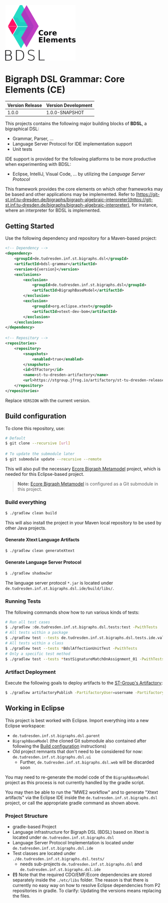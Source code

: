 <img src="./etc/bigraph-dsl-logo.png" style="zoom:90%;" />

# Bigraph DSL Grammar: Core Elements (CE)

| Version Release | Version Development |
| --------------- | ------------------- |
| 1.0.0           | 1.0.0-SNAPSHOT      |

 

This projects contains the following major building blocks of **BDSL**, a bigraphical DSL:
- Grammar, Parser, ...
- Language Server Protocol for IDE implementation support
- Unit tests

IDE support is provided for the following platforms to be more productive when experimenting with BDSL:

- Eclipse, IntelliJ, Visual Code, ... by utilizing the *Language Server Protocol*

This framework provides the core elements on which other frameworks may be based and other applications may be implemented.
Refer to [https://git-st.inf.tu-dresden.de/bigraphs/bigraph-algebraic-interpreter](https://git-st.inf.tu-dresden.de/bigraphs/bigraph-algebraic-interpreter), for instance, where an interpreter for BDSL is implemented.

## Getting Started

Use the following dependency and repository for a Maven-based project:

```xml
<!-- Dependency -->          
<dependency>
	<groupId>de.tudresden.inf.st.bigraphs.dsl</groupId>
    <artifactId>bdsl-grammar</artifactId>
    <version>${version}</version>
    <exclusions>
    	<exclusion>
        	<groupId>de.tudresden.inf.st.bigraphs.dsl</groupId>
            <artifactId>BigraphBaseModel</artifactId>
        </exclusion>
        <exclusion>
        	<groupId>org.eclipse.xtext</groupId>
        	<artifactId>xtext-dev-bom</artifactId>
        </exclusion>
    </exclusions>
</dependency>

<!-- Repository -->
<repositories>
	<repository>
        <snapshots>
        	<enabled>true</enabled>
        </snapshots>
        <id>STFactory</id>
        <name>st-tu-dresden-artifactory</name>
    	<url>https://stgroup.jfrog.io/artifactory/st-tu-dresden-release</url>
	</repository>
</repositories>  
```

Replace `VERSION` with the current version.

## Build configuration

To clone this repository, use:

```bash
# Default
$ git clone --recursive [url]

# To update the submodule later
$ git submodule update --recursive --remote
```

This will also pull the necessary [Ecore Bigraph Metamodel](https://git-st.inf.tu-dresden.de/bigraphs/ecore-bigraph-meta-model) project, which is needed for this Eclipse-based project.

> **Note:** [Ecore Bigraph Metamodel](https://git-st.inf.tu-dresden.de/bigraphs/ecore-bigraph-meta-model) is configured as a Git submodule in this project.

### Build everything

```bash
$ ./gradlew clean build
```

This will also install the project in your Maven local repository to be used by other Java projects.

#### Generate Xtext Language Artifacts

```bash
$ ./gradlew clean generateXtext
```

#### Generate Language Server Protocol

```bash
$ ./gradlew shadowJar
```
The language server protocol `*.jar` is located under `de.tudresden.inf.st.bigraphs.dsl.ide/build/libs/`.

### Running Tests

The following commands show how to run various kinds of tests:

```bash
# Run all test cases
$ ./gradlew :de.tudresden.inf.st.bigraphs.dsl.tests:test -PwithTests
# All tests within a package
$ ./gradlew test --tests de.tudresden.inf.st.bigraphs.dsl.tests.ide.validation* -PwithTests
# All tests within a class
$ ./gradlew test --tests *BdslAffectionUnitTest -PwithTests
# Only a specific test method
$ ./gradlew test --tests *testSignatureMatchOnAssignment_01 -PwithTests
```

### Artifact Deployment

Execute the following goals to deploy artifacts to the [ST-Group's Artifactory](https://stgroup.jfrog.io/artifactory):
```bash
$ ./gradlew artifactoryPublish -PartifactoryUser=username -PartifactoryPassword=password
```


## Working in Eclipse

This project is best worked with Eclipse. Import everything into a new Eclipse workspace:

- `de.tudresden.inf.st.bigraphs.dsl.parent`
- `BigraphBaseModel` (the cloned Git submodule also contained after following the [Build configuration](#Build-configuration) instructions)
- Old project remnants that don't need to be considered for now: `de.tudresden.inf.st.bigraphs.dsl.ui`
  - Further, `de.tudresden.inf.st.bigraphs.dsl.web` will be discarded soon

You may need to re-generate the model code of the `BigraphBaseModel` project as this process is not currently handled by the gradle script.

You may then be able to run the "MWE2 workflow" and to generate "Xtext artifacts" via the Eclipse IDE inside the `de.tudresden.inf.st.bigraphs.dsl` project, or call the appropriate gradle command as shown above.

### Project Structure

- gradle-based Project
- Language infrastructure for Bigraph DSL (BDSL) based on Xtext is located under `de.tudresden.inf.st.bigraphs.dsl` 
- Language Server Protocol Implementation is located under `de.tudresden.inf.st.bigraphs.dsl.ide`
- Test classes are located under `./de.tudresden.inf.st.bigraphs.dsl.tests/`
  - needs sub-projects `de.tudresden.inf.st.bigraphs.dsl` and `de.tudresden.inf.st.bigraphs.dsl.ide`
- **(!)** Note that the required CDO/EMF/Ecore dependencies are stored separately inside the `./etc/libs` folder. The reason is that there is currently no easy way on how to resolve Eclipse dependencies from P2 repositories in gradle. To clarify: Updating the versions means replacing the files.



